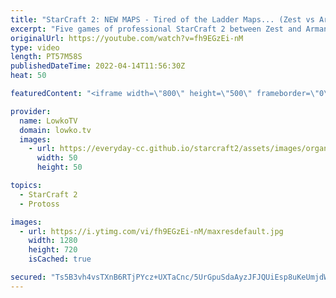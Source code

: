 ```yaml
---
title: "StarCraft 2: NEW MAPS - Tired of the Ladder Maps... (Zest vs Armani)"
excerpt: "Five games of professional StarCraft 2 between Zest and Armani. In this series we don't see them play on the standard ladder maps, but instead they play on Nautilus II, Roughneck and Golden Wall. Nautilus II and Roughneck are currently being played in the GSL Code S tournament. Golden Wall is one of"
originalUrl: https://youtube.com/watch?v=fh9EGzEi-nM
type: video
length: PT57M58S
publishedDateTime: 2022-04-14T11:56:30Z
heat: 50

featuredContent: "<iframe width=\"800\" height=\"500\" frameborder=\"0\" src=\"https://www.youtube.com/embed/fh9EGzEi-nM\" allow=\"accelerometer; autoplay; encrypted-media; gyroscope; picture-in-picture\" allowfullscreen></iframe>"

provider:
  name: LowkoTV
  domain: lowko.tv
  images:
    - url: https://everyday-cc.github.io/starcraft2/assets/images/organizations/lowko.tv-50x50.jpg
      width: 50
      height: 50

topics:
  - StarCraft 2
  - Protoss

images:
  - url: https://i.ytimg.com/vi/fh9EGzEi-nM/maxresdefault.jpg
    width: 1280
    height: 720
    isCached: true

secured: "Ts5B3vh4vsTXnB6RTjPYcz+UXTaCnc/5UrGpuSdaAyzJFJQUiEsp8uKeUmjdW8UqEkeEJEzWwbZaB7sXp3SKKimgvatIziLDOr+0zgh0Cir0F2TSlKEFQCEbrr/Ep29DFKw8YfvP6AG0KLJVGSv7bErMLK1QXsE/bVQBzUNvF7HeAWZQ3KR0UxNeeD2QBlrZ1v94WD8jIVAqTe8jUpXsr0cYmyi5GiTyLv5CZLyS1mk2RBzdK3UeDUnWzx8tUe9qvkO2Cq0WPieWkr6H/Y3yYkYw3tWoqM9QbtezJnBZI6EbH4SbfRHJqJiWR4ZH/9Inl8Oi+7//sdXgNBxspPwoIy7mvK9SJeUFTVU5jY7tpOtGSAOkfaS8yzcwhqX9ydXa9xtYpqod4FNo5Io+5ie6/WlgnRkD9nR0MpE75CSX+tk=;azTotHv28IXtW70xnhC9IQ=="
---
```


